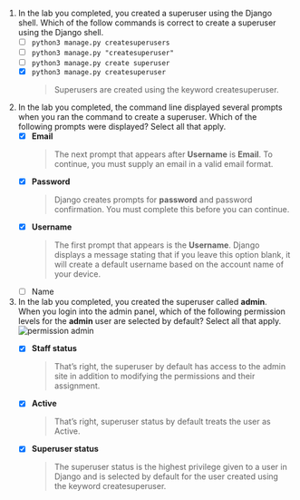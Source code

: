 1. In the lab you completed, you created a superuser using the Django shell. Which of the follow commands is correct to create a superuser using the Django shell.
    - [ ] `python3 manage.py createsuperusers`
    - [ ] `python3 manage.py "createsuperuser"`
    - [ ] `python3 manage.py create superuser`
    - [x] `python3 manage.py createsuperuser`
        > Superusers are created using the keyword createsuperuser.

2. In the lab you completed, the command line displayed several prompts when you ran the command to create a superuser. Which of the following prompts were displayed? Select all that apply.
    - [x] **Email**
        > The next prompt that appears after **Username** is **Email**. To continue, you must supply an email in a valid email format.
    - [x] **Password**
        > Django creates prompts for **password** and password confirmation. You must complete this before you can continue.
    - [x] **Username**
        > The first prompt that appears is the **Username**. Django displays a message stating that if you leave this option blank, it will create a default username based on the account name of your device.
    - [ ] Name

3. In the lab you completed, you created the superuser called **admin**. When you login into the admin panel, which of the following permission levels for the **admin** user are selected by default? Select all that apply.
![permission admin](https://d3c33hcgiwev3.cloudfront.net/imageAssetProxy.v1/8153c110-6db0-4041-8cfa-d3b18b6011faimage1.png?expiry=1684540800000&hmac=Lvh_zjeXGCgs2AjolHA78lalWqGkAynBQKpifGf4LjQ)
    - [x] **Staff status**
        > That’s right, the superuser by default has access to the admin site in addition to modifying the permissions and their assignment.
    - [x] **Active**
        > That’s right, superuser status by default treats the user as Active.
    - [x] **Superuser status**
        > The superuser status is the highest privilege given to a user in Django and is selected by default for the user created using the keyword createsuperuser.

